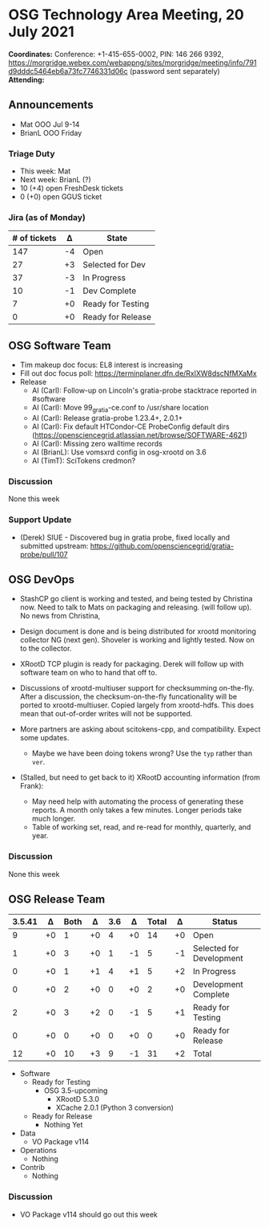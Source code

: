 # OSG Technology Area Meeting, 20 July 2021

**Coordinates:** Conference: +1-415-655-0002, PIN: 146 266 9392, <https://morgridge.webex.com/webappng/sites/morgridge/meeting/info/791d9dddc5464eb6a73fc7746331d06c> (password sent separately)  
**Attending:**   


## Announcements

-   Mat OOO Jul 9-14
-   BrianL OOO Friday


### Triage Duty

-   This week: Mat
-   Next week: BrianL (?)
-   10 (+4) open FreshDesk tickets
-   0 (+0) open GGUS ticket


### Jira (as of Monday)

| # of tickets | &Delta; | State             |
|------------ |------- |----------------- |
| 147          | -4      | Open              |
| 27           | +3      | Selected for Dev  |
| 37           | -3      | In Progress       |
| 10           | -1      | Dev Complete      |
| 7            | +0      | Ready for Testing |
| 0            | +0      | Ready for Release |


## OSG Software Team

-   Tim makeup doc focus: EL8 interest is increasing
-   Fill out doc focus poll: <https://terminplaner.dfn.de/RxlXW8dscNfMXaMx>
-   Release  
    -   AI (Carl): Follow-up on Lincoln's gratia-probe stacktrace reported in #software
    -   AI (Carl): Move 99<sub>gratia</sub>-ce.conf to /usr/share location
    -   AI (Carl): Release gratia-probe 1.23.4+, 2.0.1+
    -   AI (Carl): Fix default HTCondor-CE ProbeConfig default dirs (<https://opensciencegrid.atlassian.net/browse/SOFTWARE-4621>)
    -   AI (Carl): Missing zero walltime records
    -   AI (BrianL): Use vomsxrd config in osg-xrootd on 3.6
    -   AI (TimT): SciTokens credmon?


### Discussion

None this week  


### Support Update

- (Derek) SIUE - Discovered bug in gratia probe, fixed locally and submitted upstream: https://github.com/opensciencegrid/gratia-probe/pull/107


## OSG DevOps

-   StashCP go client is working and tested, and being tested by Christina now. Need to talk to Mats on packaging and releasing. (will follow up).  No news from Christina,
-   Design document is done and is being distributed for xrootd monitoring collector NG (next gen).  Shoveler is working and lightly tested.  Now on to the collector.
-   XRootD TCP plugin is ready for packaging.  Derek will follow up with software team on who to hand that off to.
-   Discussions of xrootd-multiuser support for checksumming on-the-fly.  After a discussion, the checksum-on-the-fly funcationality will be ported to xrootd-multiuser.  Copied largely from xrootd-hdfs.  This does mean that out-of-order writes will not be supported.
-   More partners are asking about scitokens-cpp, and compatibility.  Expect some updates.
    -   Maybe we have been doing tokens wrong?  Use the `typ` rather than `ver`.

-   (Stalled, but need to get back to it) XRootD accounting information (from Frank):  
    -   May need help with automating the process of generating these reports.  A month only takes a few minutes.  Longer periods take much longer.
    -   Table of working set, read, and re-read for monthly, quarterly, and year.


### Discussion

None this week  


## OSG Release Team

| 3.5.41 | &Delta; | Both | &Delta; | 3.6 | &Delta; | Total | &Delta; | Status                   |
| ------ | ------- | ---- | ------- | --- | ------- | ----- | ------- | ------------------------ |
| 9      | +0      | 1    | +0      | 4   | +0      | 14    | +0      | Open                     |
| 1      | +0      | 3    | +0      | 1   | -1      | 5     | -1      | Selected for Development |
| 0      | +0      | 1    | +1      | 4   | +1      | 5     | +2      | In Progress              |
| 0      | +0      | 2    | +0      | 0   | +0      | 2     | +0      | Development Complete     |
| 2      | +0      | 3    | +2      | 0   | -1      | 5     | +1      | Ready for Testing        |
| 0      | +0      | 0    | +0      | 0   | +0      | 0     | +0      | Ready for Release        |
| 12     | +0      | 10   | +3      | 9   | -1      | 31    | +2      | Total                    |

-   Software  
    -   Ready for Testing  
        -   OSG 3.5-upcoming  
            -   XRootD 5.3.0
            -   XCache 2.0.1 (Python 3 conversion)
    -   Ready for Release  
        -   Nothing Yet
-   Data  
    -   VO Package v114
-   Operations  
    -   Nothing
-   Contrib  
    -   Nothing


### Discussion

-   VO Package v114 should go out this week

